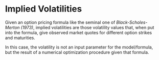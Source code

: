# Implied Volatilities

Given an option pricing formula like the seminal one of _Black-Scholes-Merton (1973)_, implied volatilities are those volatility values that, when put into the formula, give observed market quotes for different option strikes and maturities.

In this case, the volatility is not an input parameter for the model/formula, but the result of a numerical optimization procedure given that formula.
